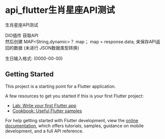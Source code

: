 # api_flutter生肖星座API测试
生肖星座API测试  

DIO插件 获取API  
然后创建 
MAP<String,dynamic>？ map；
map = response.data;
来保存API返回的数据 (未进行 JSON数据类型转换)

生日输入格式: (0000-00-00)
## Getting Started

This project is a starting point for a Flutter application.

A few resources to get you started if this is your first Flutter project:

- [Lab: Write your first Flutter app](https://docs.flutter.dev/get-started/codelab)
- [Cookbook: Useful Flutter samples](https://docs.flutter.dev/cookbook)

For help getting started with Flutter development, view the
[online documentation](https://docs.flutter.dev/), which offers tutorials,
samples, guidance on mobile development, and a full API reference.
